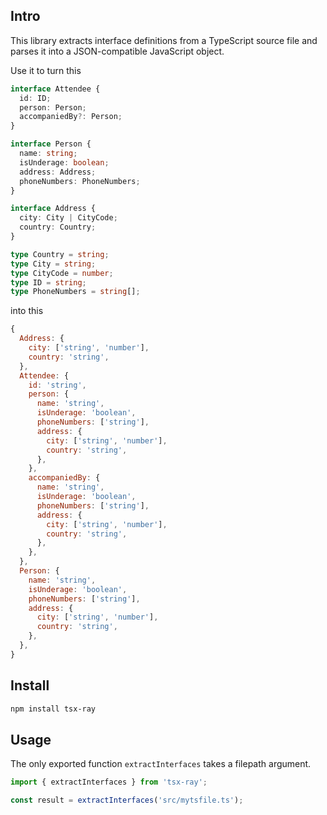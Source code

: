 ## Intro

This library extracts interface definitions from a TypeScript source file and parses it into a JSON-compatible JavaScript object.

Use it to turn this

```typescript
interface Attendee {
  id: ID;
  person: Person;
  accompaniedBy?: Person;
}

interface Person {
  name: string;
  isUnderage: boolean;
  address: Address;
  phoneNumbers: PhoneNumbers;
}

interface Address {
  city: City | CityCode;
  country: Country;
}

type Country = string;
type City = string;
type CityCode = number;
type ID = string;
type PhoneNumbers = string[];
```

into this

```javascript
{
  Address: {
    city: ['string', 'number'],
    country: 'string',
  },
  Attendee: {
    id: 'string',
    person: {
      name: 'string',
      isUnderage: 'boolean',
      phoneNumbers: ['string'],
      address: {
        city: ['string', 'number'],
        country: 'string',
      },
    },
    accompaniedBy: {
      name: 'string',
      isUnderage: 'boolean',
      phoneNumbers: ['string'],
      address: {
        city: ['string', 'number'],
        country: 'string',
      },
    },
  },
  Person: {
    name: 'string',
    isUnderage: 'boolean',
    phoneNumbers: ['string'],
    address: {
      city: ['string', 'number'],
      country: 'string',
    },
  },
}
```

## Install

```sh
npm install tsx-ray
```

## Usage

The only exported function `extractInterfaces` takes a filepath argument.

```javascript
import { extractInterfaces } from 'tsx-ray';

const result = extractInterfaces('src/mytsfile.ts');
```
